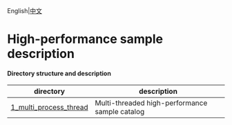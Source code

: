 English|[中文](README_CN.md)

# High-performance sample description

#### Directory structure and description
| directory  | description  |
|---|---|
| [1_multi_process_thread](./1_multi_process_thread)  | Multi-threaded high-performance sample catalog |